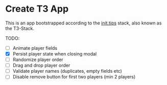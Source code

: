 # Create T3 App

This is an app bootstrapped according to the [init.tips](https://init.tips) stack, also known as the T3-Stack.

TODO:
- [ ] Animate player fields
- [x] Persist player state when closing modal
- [ ] Randomize player order
- [ ] Drag and drop player order
- [ ] Validate player names (duplicates, empty fields etc)
- [ ] Disable remove button for first two players (min 2 players)